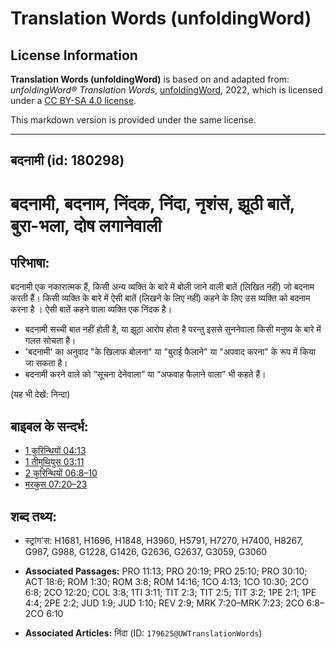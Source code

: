 # Translation Words (unfoldingWord)

## License Information

**Translation Words (unfoldingWord)** is based on and adapted from: _unfoldingWord® Translation Words_, [unfoldingWord](https://unfoldingword.org/utw), 2022, which is licensed under a [CC BY-SA 4.0 license](https://creativecommons.org/licenses/by-sa/4.0/legalcode.en).

This markdown version is provided under the same license.



--------------------------------

## बदनामी (id: 180298)

बदनामी, बदनाम, निंदक, निंदा, नृशंस, झूठी बातें, बुरा\-भला, दोष लगानेवाली
========================================================================

परिभाषा:
--------

बदनामी एक नकारात्मक हैं, किसी अन्य व्यक्ति के बारे में बोली जाने वाली बातें (लिखित नहीं) जो बदनाम करती हैं। किसी व्यक्ति के बारे में ऐसी बातें (लिखने के लिए नहीं) कहने के लिए उस व्यक्ति को बदनाम करना है । ऐसी बातें कहने वाला व्यक्ति एक निंदक है।

* बदनामी सच्ची बात नहीं होती है, या झूठा आरोप होता है परन्तु इससे सुननेवाला किसी मनुष्य के बारे में गलत सोचता है।
* 'बदनामी' का अनुवाद "के खिलाफ बोलना" या "बुराई फैलाने" या "अपवाद करना" के रूप में किया जा सकता है।
* बदनामी करने वाले को “सूचना देनेवाला” या “अफवाह फैलाने वाला” भी कहते हैं।

(यह भी देखें: निन्दा)

बाइबल के सन्दर्भ:
-----------------

* [1 कुरिन्थियों 04:13](https://ref.ly/1Cor0:0)
* [1 तीमुथियुस 03:11](https://ref.ly/1Tim0:0)
* [2 कुरिन्थियों 06:8–10](https://ref.ly/2Cor0:0)
* [मरकुस 07:20–23](https://ref.ly/Mark7:20-Mark7:23)

शब्द तथ्य:
----------

* स्ट्रांग'स: H1681, H1696, H1848, H3960, H5791, H7270, H7400, H8267, G987, G988, G1228, G1426, G2636, G2637, G3059, G3060

* **Associated Passages:** PRO 11:13; PRO 20:19; PRO 25:10; PRO 30:10; ACT 18:6; ROM 1:30; ROM 3:8; ROM 14:16; 1CO 4:13; 1CO 10:30; 2CO 6:8; 2CO 12:20; COL 3:8; 1TI 3:11; TIT 2:3; TIT 2:5; TIT 3:2; 1PE 2:1; 1PE 4:4; 2PE 2:2; JUD 1:9; JUD 1:10; REV 2:9; MRK 7:20–MRK 7:23; 2CO 6:8–2CO 6:10
* **Associated Articles:** निंदा (ID: `179625@UWTranslationWords`)

